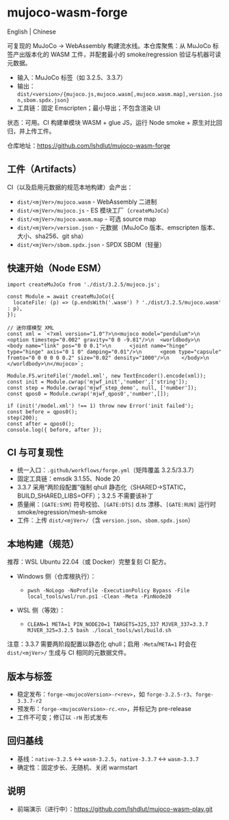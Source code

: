 # mujoco-wasm-forge

English | Chinese

可复现的 MuJoCo → WebAssembly 构建流水线。本仓库聚焦：从 MuJoCo 标签产出版本化的 WASM 工件，并配套最小的 smoke/regression 验证与机器可读元数据。

- 输入：MuJoCo 标签（如 3.2.5、3.3.7）
- 输出：`dist/<version>/{mujoco.js,mujoco.wasm[,mujoco.wasm.map],version.json,sbom.spdx.json}`
- 工具链：固定 Emscripten；最小导出；不包含渲染 UI

状态：可用。CI 构建单模块 WASM + glue JS，运行 Node smoke + 原生对比回归，并上传工件。

仓库地址：https://github.com/lshdlut/mujoco-wasm-forge

## 工件（Artifacts）

CI（以及启用元数据的规范本地构建）会产出：

- `dist/<mjVer>/mujoco.wasm` - WebAssembly 二进制
- `dist/<mjVer>/mujoco.js` - ES 模块工厂（`createMuJoCo`）
- `dist/<mjVer>/mujoco.wasm.map` - 可选 source map
- `dist/<mjVer>/version.json` - 元数据（MuJoCo 版本、emscripten 版本、大小、sha256、git sha）
- `dist/<mjVer>/sbom.spdx.json` - SPDX SBOM（轻量）

## 快速开始（Node ESM）

```
import createMuJoCo from './dist/3.2.5/mujoco.js';

const Module = await createMuJoCo({
  locateFile: (p) => (p.endsWith('.wasm') ? './dist/3.2.5/mujoco.wasm' : p),
});

// 迷你摆模型 XML
const xml = `<?xml version="1.0"?>\n<mujoco model="pendulum">\n  <option timestep="0.002" gravity="0 0 -9.81"/>\n  <worldbody>\n    <body name="link" pos="0 0 0.1">\n      <joint name="hinge" type="hinge" axis="0 1 0" damping="0.01"/>\n      <geom type="capsule" fromto="0 0 0 0 0 0.2" size="0.02" density="1000"/>\n    </body>\n  </worldbody>\n</mujoco>`;

Module.FS.writeFile('/model.xml', new TextEncoder().encode(xml));
const init = Module.cwrap('mjwf_init','number',['string']);
const step = Module.cwrap('mjwf_step_demo', null, ['number']);
const qpos0 = Module.cwrap('mjwf_qpos0','number',[]);

if (init('/model.xml') !== 1) throw new Error('init failed');
const before = qpos0();
step(200);
const after = qpos0();
console.log({ before, after });
```

## CI 与可复现性

- 统一入口：`.github/workflows/forge.yml`（矩阵覆盖 3.2.5/3.3.7）
- 固定工具链：emsdk 3.1.55、Node 20
- 3.3.7 采用“两阶段配置”强制 qhull 静态化（SHARED->STATIC，BUILD_SHARED_LIBS=OFF）；3.2.5 不需要该补丁
- 质量闸：`[GATE:SYM]` 符号校验、`[GATE:DTS]` d.ts 漂移、`[GATE:RUN]` 运行时 smoke/regression/mesh-smoke
- 工件：上传 `dist/<mjVer>/`（含 `version.json`、`sbom.spdx.json`）

## 本地构建（规范）

推荐：WSL Ubuntu 22.04（或 Docker）完整复刻 CI 配方。

- Windows 侧（仓库根执行）：
  - `pwsh -NoLogo -NoProfile -ExecutionPolicy Bypass -File local_tools/wsl/run.ps1 -Clean -Meta -PinNode20`

- WSL 侧（等效）：
  - `CLEAN=1 META=1 PIN_NODE20=1 TARGETS=325,337 MJVER_337=3.3.7 MJVER_325=3.2.5 bash ./local_tools/wsl/build.sh`

注意：3.3.7 需要两阶段配置以静态化 qhull；启用 `-Meta`/`META=1` 时会在 `dist/<mjVer>/` 生成与 CI 相同的元数据文件。

## 版本与标签

- 稳定发布：`forge-<mujocoVersion>-r<rev>`，如 `forge-3.2.5-r3`、`forge-3.3.7-r2`
- 预发布：`forge-<mujocoVersion>-rc.<n>`，并标记为 pre-release
- 工件不可变；修订以 `-rN` 形式发布

## 回归基线

- 基线：`native-3.2.5` ↔ `wasm-3.2.5`，`native-3.3.7` ↔ `wasm-3.3.7`
- 确定性：固定步长、无随机、关闭 warmstart

## 说明

- 前端演示（进行中）：https://github.com/lshdlut/mujoco-wasm-play.git
